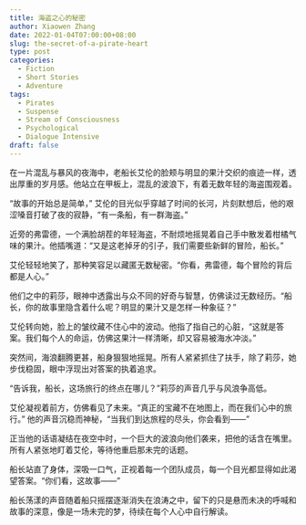 ```yaml
---
title: 海盗之心的秘密
author: Xiaowen Zhang
date: 2022-01-04T07:00:00+08:00
slug: the-secret-of-a-pirate-heart
type: post
categories:
  - Fiction
  - Short Stories
  - Adventure
tags:
  - Pirates
  - Suspense
  - Stream of Consciousness
  - Psychological
  - Dialogue Intensive
draft: false
---
```


在一片混乱与暴风的夜海中，老船长艾伦的脸颊与明显的果汁交织的痕迹一样，透出厚重的岁月感。他站立在甲板上，混乱的波浪下，有着无数年轻的海盗围观着。

“故事的开始总是简单，” 艾伦的目光似乎穿越了时间的长河，片刻默想后，他的艰涩嗓音打破了夜的寂静，“有一条船，有一群海盗。”

近旁的弗雷德，一个满脸胡茬的年轻海盗，不耐烦地摇晃着自己手中散发着柑橘气味的果汁。他插嘴道：“又是这老掉牙的引子，我们需要些新鲜的冒险，船长。”

艾伦轻轻地笑了，那种笑容足以藏匿无数秘密。“你看，弗雷德，每个冒险的背后都是人心。”

他们之中的莉莎，眼神中透露出与众不同的好奇与智慧，仿佛读过无数经历。“船长，你的故事里隐含着什么呢？明显的果汁又是怎样一种象征？”

艾伦转向她，脸上的皱纹藏不住心中的波动。他指了指自己的心脏，“这就是答案。我们每个人的命运，仿佛这果汁一样清晰，却又容易被海水冲淡。”

突然间，海浪翻腾更甚，船身狠狠地摇晃。所有人紧紧抓住了扶手，除了莉莎，她步伐稳固，眼中浮现出对答案的执着追求。

“告诉我，船长，这场旅行的终点在哪儿？”莉莎的声音几乎与风浪争高低。

艾伦凝视着前方，仿佛看见了未来。“真正的宝藏不在地图上，而在我们心中的旅行。” 他的声音沉稳而神秘，“当我们到达旅程的尽头，你会看到——”

正当他的话语凝结在夜空中时，一个巨大的波浪向他们袭来，把他的话含在嘴里。所有人紧张地盯着艾伦，等待他重启那未完的话题。

船长站直了身体，深吸一口气，正视着每一个团队成员，每一个目光都显得如此渴望答案。“你们看，这故事——”

船长荡漾的声音随着船只摇摆逐渐消失在浪涛之中，留下的只是悬而未决的呼喊和故事的深意，像是一场未完的梦，待续在每个人心中自行解读。